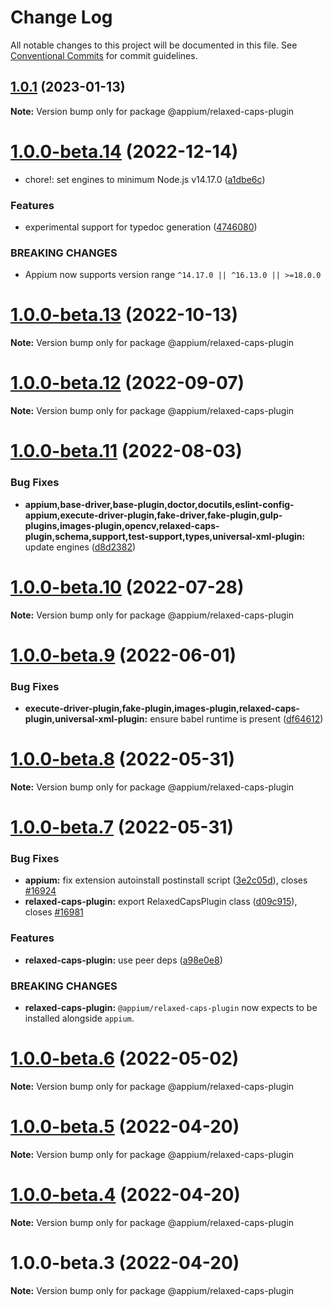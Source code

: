 # Change Log

All notable changes to this project will be documented in this file.
See [Conventional Commits](https://conventionalcommits.org) for commit guidelines.

## [1.0.1](https://github.com/appium/appium/compare/@appium/relaxed-caps-plugin@1.0.0-beta.14...@appium/relaxed-caps-plugin@1.0.1) (2023-01-13)

**Note:** Version bump only for package @appium/relaxed-caps-plugin





# [1.0.0-beta.14](https://github.com/appium/appium/compare/@appium/relaxed-caps-plugin@1.0.0-beta.13...@appium/relaxed-caps-plugin@1.0.0-beta.14) (2022-12-14)

- chore!: set engines to minimum Node.js v14.17.0 ([a1dbe6c](https://github.com/appium/appium/commit/a1dbe6c43efe76604943a607d402f4c8b864d652))

### Features

- experimental support for typedoc generation ([4746080](https://github.com/appium/appium/commit/4746080e54ed8bb494cbc7c6ce83db503bf6bb52))

### BREAKING CHANGES

- Appium now supports version range `^14.17.0 || ^16.13.0 || >=18.0.0`

# [1.0.0-beta.13](https://github.com/appium/appium/compare/@appium/relaxed-caps-plugin@1.0.0-beta.12...@appium/relaxed-caps-plugin@1.0.0-beta.13) (2022-10-13)

**Note:** Version bump only for package @appium/relaxed-caps-plugin

# [1.0.0-beta.12](https://github.com/appium/appium/compare/@appium/relaxed-caps-plugin@1.0.0-beta.11...@appium/relaxed-caps-plugin@1.0.0-beta.12) (2022-09-07)

**Note:** Version bump only for package @appium/relaxed-caps-plugin

# [1.0.0-beta.11](https://github.com/appium/appium/compare/@appium/relaxed-caps-plugin@1.0.0-beta.10...@appium/relaxed-caps-plugin@1.0.0-beta.11) (2022-08-03)

### Bug Fixes

- **appium,base-driver,base-plugin,doctor,docutils,eslint-config-appium,execute-driver-plugin,fake-driver,fake-plugin,gulp-plugins,images-plugin,opencv,relaxed-caps-plugin,schema,support,test-support,types,universal-xml-plugin:** update engines ([d8d2382](https://github.com/appium/appium/commit/d8d2382327ba7b7db8a4d1cad987c0e60184c92d))

# [1.0.0-beta.10](https://github.com/appium/appium/compare/@appium/relaxed-caps-plugin@1.0.0-beta.9...@appium/relaxed-caps-plugin@1.0.0-beta.10) (2022-07-28)

**Note:** Version bump only for package @appium/relaxed-caps-plugin

# [1.0.0-beta.9](https://github.com/appium/appium/compare/@appium/relaxed-caps-plugin@1.0.0-beta.8...@appium/relaxed-caps-plugin@1.0.0-beta.9) (2022-06-01)

### Bug Fixes

- **execute-driver-plugin,fake-plugin,images-plugin,relaxed-caps-plugin,universal-xml-plugin:** ensure babel runtime is present ([df64612](https://github.com/appium/appium/commit/df64612d98c35fd64219816269f83f628e538fe2))

# [1.0.0-beta.8](https://github.com/appium/appium/compare/@appium/relaxed-caps-plugin@1.0.0-beta.7...@appium/relaxed-caps-plugin@1.0.0-beta.8) (2022-05-31)

**Note:** Version bump only for package @appium/relaxed-caps-plugin

# [1.0.0-beta.7](https://github.com/appium/appium/compare/@appium/relaxed-caps-plugin@1.0.0-beta.6...@appium/relaxed-caps-plugin@1.0.0-beta.7) (2022-05-31)

### Bug Fixes

- **appium:** fix extension autoinstall postinstall script ([3e2c05d](https://github.com/appium/appium/commit/3e2c05d8a290072484afde34fe5fd968618f6359)), closes [#16924](https://github.com/appium/appium/issues/16924)
- **relaxed-caps-plugin:** export RelaxedCapsPlugin class ([d09c915](https://github.com/appium/appium/commit/d09c915dadef0e30e9282ae8f1e0ee7fc01963c0)), closes [#16981](https://github.com/appium/appium/issues/16981)

### Features

- **relaxed-caps-plugin:** use peer deps ([a98e0e8](https://github.com/appium/appium/commit/a98e0e8201d5a1e4c4d21ee3e834646338117dde))

### BREAKING CHANGES

- **relaxed-caps-plugin:** `@appium/relaxed-caps-plugin` now expects to be installed alongside `appium`.

# [1.0.0-beta.6](https://github.com/appium/appium/compare/@appium/relaxed-caps-plugin@1.0.0-beta.5...@appium/relaxed-caps-plugin@1.0.0-beta.6) (2022-05-02)

**Note:** Version bump only for package @appium/relaxed-caps-plugin

# [1.0.0-beta.5](https://github.com/appium/appium/compare/@appium/relaxed-caps-plugin@1.0.0-beta.4...@appium/relaxed-caps-plugin@1.0.0-beta.5) (2022-04-20)

**Note:** Version bump only for package @appium/relaxed-caps-plugin

# [1.0.0-beta.4](https://github.com/appium/appium/compare/@appium/relaxed-caps-plugin@1.0.0-beta.3...@appium/relaxed-caps-plugin@1.0.0-beta.4) (2022-04-20)

**Note:** Version bump only for package @appium/relaxed-caps-plugin

# 1.0.0-beta.3 (2022-04-20)

**Note:** Version bump only for package @appium/relaxed-caps-plugin
